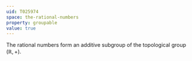 ```yaml
---
uid: T025974
space: the-rational-numbers
property: groupable
value: true
---
```

The rational numbers form an additive subgroup of the topological group $(\mathbb R,+)$.

